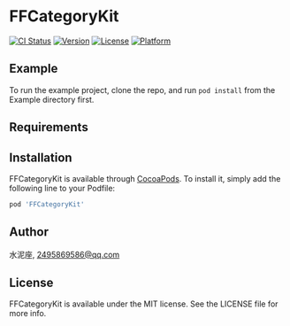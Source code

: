 # FFCategoryKit

[![CI Status](https://img.shields.io/travis/水泥座/FFCategoryKit.svg?style=flat)](https://travis-ci.org/水泥座/FFCategoryKit)
[![Version](https://img.shields.io/cocoapods/v/FFCategoryKit.svg?style=flat)](https://cocoapods.org/pods/FFCategoryKit)
[![License](https://img.shields.io/cocoapods/l/FFCategoryKit.svg?style=flat)](https://cocoapods.org/pods/FFCategoryKit)
[![Platform](https://img.shields.io/cocoapods/p/FFCategoryKit.svg?style=flat)](https://cocoapods.org/pods/FFCategoryKit)

## Example

To run the example project, clone the repo, and run `pod install` from the Example directory first.

## Requirements

## Installation

FFCategoryKit is available through [CocoaPods](https://cocoapods.org). To install
it, simply add the following line to your Podfile:

```ruby
pod 'FFCategoryKit'
```

## Author

水泥座, 2495869586@qq.com

## License

FFCategoryKit is available under the MIT license. See the LICENSE file for more info.
